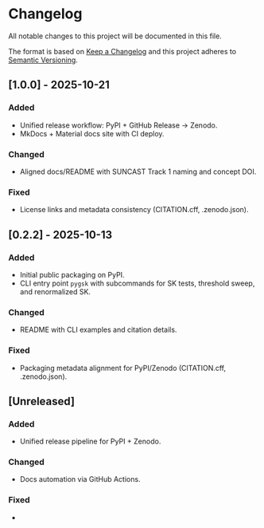 # Changelog
All notable changes to this project will be documented in this file.

The format is based on [Keep a Changelog](https://keepachangelog.com/en/1.1.0/)
and this project adheres to [Semantic Versioning](https://semver.org/spec/v2.0.0.html).

## [1.0.0] - 2025-10-21
### Added
- Unified release workflow: PyPI + GitHub Release → Zenodo.
- MkDocs + Material docs site with CI deploy.

### Changed
- Aligned docs/README with SUNCAST Track 1 naming and concept DOI.

### Fixed
- License links and metadata consistency (CITATION.cff, .zenodo.json).



## [0.2.2] - 2025-10-13
### Added
- Initial public packaging on PyPI.
- CLI entry point `pygsk` with subcommands for SK tests, threshold sweep, and renormalized SK.

### Changed
- README with CLI examples and citation details.

### Fixed
- Packaging metadata alignment for PyPI/Zenodo (CITATION.cff, .zenodo.json).

## [Unreleased]
### Added
- Unified release pipeline for PyPI + Zenodo.

### Changed
- Docs automation via GitHub Actions.

### Fixed
- 

